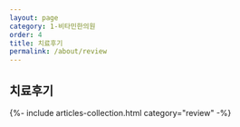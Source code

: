 ```yaml
---
layout: page
category: 1-비타민한의원
order: 4
title: 치료후기
permalink: /about/review
---
```


<h2>치료후기</h2>

{%- include articles-collection.html category="review" -%}